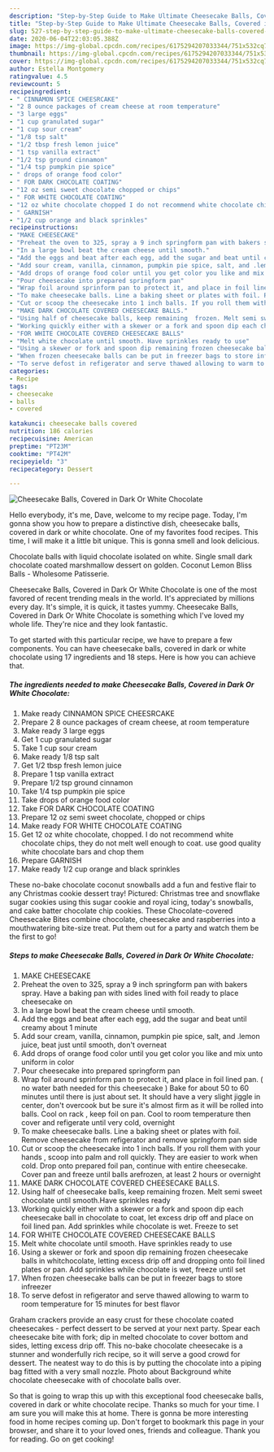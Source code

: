 ```yaml
---
description: "Step-by-Step Guide to Make Ultimate Cheesecake Balls, Covered in Dark Or White Chocolate"
title: "Step-by-Step Guide to Make Ultimate Cheesecake Balls, Covered in Dark Or White Chocolate"
slug: 527-step-by-step-guide-to-make-ultimate-cheesecake-balls-covered-in-dark-or-white-chocolate
date: 2020-06-04T22:03:05.388Z
image: https://img-global.cpcdn.com/recipes/6175294207033344/751x532cq70/cheesecake-balls-covered-in-dark-or-white-chocolate-recipe-main-photo.jpg
thumbnail: https://img-global.cpcdn.com/recipes/6175294207033344/751x532cq70/cheesecake-balls-covered-in-dark-or-white-chocolate-recipe-main-photo.jpg
cover: https://img-global.cpcdn.com/recipes/6175294207033344/751x532cq70/cheesecake-balls-covered-in-dark-or-white-chocolate-recipe-main-photo.jpg
author: Estella Montgomery
ratingvalue: 4.5
reviewcount: 5
recipeingredient:
- " CINNAMON SPICE CHEESRCAKE"
- "2 8 ounce packages of cream cheese at room temperature"
- "3 large eggs"
- "1 cup granulated sugar"
- "1 cup sour cream"
- "1/8 tsp salt"
- "1/2 tbsp fresh lemon juice"
- "1 tsp vanilla extract"
- "1/2 tsp ground cinnamon"
- "1/4 tsp pumpkin pie spice"
- " drops of orange food color"
- " FOR DARK CHOCOLATE COATING"
- "12 oz semi sweet chocolate chopped or chips"
- " FOR WHITE CHOCOLATE COATING"
- "12 oz white chocolate chopped I do not recommend white chocolate chips they do not melt well enough to coat use good quality white chocolate bars and chop them"
- " GARNISH"
- "1/2 cup orange and black sprinkles"
recipeinstructions:
- "MAKE CHEESECAKE"
- "Preheat the oven to 325, spray a 9 inch springform pan with bakers spray. Have a baking pan with sides lined with foil ready to place cheesecake on"
- "In a large bowl beat the cream cheese until smooth."
- "Add the eggs and beat after each egg, add the sugar and beat until creamy about 1 minute"
- "Add sour cream, vanilla, cinnamon, pumpkin pie spice, salt, and .lemon juice, beat just until smooth, don&#39;t overneat"
- "Add drops of orange food color until you get color you like and mix unto uniform in color"
- "Pour cheesecake into prepared springform pan"
- "Wrap foil around sprinform pan to protect it, and place in foil lined pan. ( no water bath needed for this cheesecake ) Bake for about 50 to 60 minutes until there is just about set. It should have a very slight jiggle in center, don&#39;t overcook but be sure it&#39;s almost firm as it will be rolled into balls. Cool on rack , keep foil on pan. Cool to room temperature then cover and refigerate until very cold, overnight"
- "To make cheesecake balls. Line a baking sheet or plates with foil. Remove cheesecake from refigerator and remove springform pan side"
- "Cut or scoop the cheesecake into 1 inch balls. If you roll them with your hands , scoop into palm and roll quickly. They are easier to work when cold. Drop onto prepared foil pan, continue with entire cheesecake. Cover pan and freeze until balls arefrozen, at least 2 hours or overnight"
- "MAKE DARK CHOCOLATE COVERED CHEESECAKE BALLS."
- "Using half of cheesecake balls, keep remaining  frozen. Melt semi sweet chocolate until smooth.Have sprinkles ready"
- "Working quickly either with a skewer or a fork and spoon dip each cheesecake ball in chocolate to coat, let excess drip off and place on foil lined pan. Add sprinkles while chocolate is wet. Freeze to set"
- "FOR WHITE CHOCOLATE COVERED CHEESECAKE BALLS"
- "Melt white chocolate until smooth. Have sprinkles ready to use"
- "Using a skewer or fork and spoon dip remaining frozen cheesecake balls in whitchocolate, letting excess drip off and dropping onto foil lined plates or pan. Add sprinkles while chocolate is wet, freeze until set"
- "When frozen cheesecake balls can be put in freezer bags to store infreezer"
- "To serve defost in refigerator and serve thawed allowing to warm to room temperature for 15 minutes for best flavor"
categories:
- Recipe
tags:
- cheesecake
- balls
- covered

katakunci: cheesecake balls covered 
nutrition: 186 calories
recipecuisine: American
preptime: "PT23M"
cooktime: "PT42M"
recipeyield: "3"
recipecategory: Dessert

---
```



![Cheesecake Balls, Covered in Dark Or White Chocolate](https://img-global.cpcdn.com/recipes/6175294207033344/751x532cq70/cheesecake-balls-covered-in-dark-or-white-chocolate-recipe-main-photo.jpg)

Hello everybody, it's me, Dave, welcome to my recipe page. Today, I'm gonna show you how to prepare a distinctive dish, cheesecake balls, covered in dark or white chocolate. One of my favorites food recipes. This time, I will make it a little bit unique. This is gonna smell and look delicious.

Chocolate balls with liquid chocolate isolated on white. Single small dark chocolate coated marshmallow dessert on golden. Coconut Lemon Bliss Balls - Wholesome Patisserie.

Cheesecake Balls, Covered in Dark Or White Chocolate is one of the most favored of recent trending meals in the world. It's appreciated by millions every day. It's simple, it is quick, it tastes yummy. Cheesecake Balls, Covered in Dark Or White Chocolate is something which I've loved my whole life. They're nice and they look fantastic.


To get started with this particular recipe, we have to prepare a few components. You can have cheesecake balls, covered in dark or white chocolate using 17 ingredients and 18 steps. Here is how you can achieve that.

<!--inarticleads1-->

##### The ingredients needed to make Cheesecake Balls, Covered in Dark Or White Chocolate:

1. Make ready  CINNAMON SPICE CHEESRCAKE
1. Prepare 2 8 ounce packages of cream cheese, at room temperature
1. Make ready 3 large eggs
1. Get 1 cup granulated sugar
1. Take 1 cup sour cream
1. Make ready 1/8 tsp salt
1. Get 1/2 tbsp fresh lemon juice
1. Prepare 1 tsp vanilla extract
1. Prepare 1/2 tsp ground cinnamon
1. Take 1/4 tsp pumpkin pie spice
1. Take  drops of orange food color
1. Take  FOR DARK CHOCOLATE COATING
1. Prepare 12 oz semi sweet chocolate, chopped or chips
1. Make ready  FOR WHITE CHOCOLATE COATING
1. Get 12 oz white chocolate, chopped. I do not recommend white chocolate chips, they do not melt well enough to coat. use good quality white chocolate bars and chop them
1. Prepare  GARNISH
1. Make ready 1/2 cup orange and black sprinkles


These no-bake chocolate coconut snowballs add a fun and festive flair to any Christmas cookie dessert tray! Pictured: Christmas tree and snowflake sugar cookies using this sugar cookie and royal icing, today&#39;s snowballs, and cake batter chocolate chip cookies. These Chocolate-covered Cheesecake Bites combine chocolate, cheesecake and raspberries into a mouthwatering bite-size treat. Put them out for a party and watch them be the first to go! 

<!--inarticleads2-->

##### Steps to make Cheesecake Balls, Covered in Dark Or White Chocolate:

1. MAKE CHEESECAKE
1. Preheat the oven to 325, spray a 9 inch springform pan with bakers spray. Have a baking pan with sides lined with foil ready to place cheesecake on
1. In a large bowl beat the cream cheese until smooth.
1. Add the eggs and beat after each egg, add the sugar and beat until creamy about 1 minute
1. Add sour cream, vanilla, cinnamon, pumpkin pie spice, salt, and .lemon juice, beat just until smooth, don&#39;t overneat
1. Add drops of orange food color until you get color you like and mix unto uniform in color
1. Pour cheesecake into prepared springform pan
1. Wrap foil around sprinform pan to protect it, and place in foil lined pan. ( no water bath needed for this cheesecake ) Bake for about 50 to 60 minutes until there is just about set. It should have a very slight jiggle in center, don&#39;t overcook but be sure it&#39;s almost firm as it will be rolled into balls. Cool on rack , keep foil on pan. Cool to room temperature then cover and refigerate until very cold, overnight
1. To make cheesecake balls. Line a baking sheet or plates with foil. Remove cheesecake from refigerator and remove springform pan side
1. Cut or scoop the cheesecake into 1 inch balls. If you roll them with your hands , scoop into palm and roll quickly. They are easier to work when cold. Drop onto prepared foil pan, continue with entire cheesecake. Cover pan and freeze until balls arefrozen, at least 2 hours or overnight
1. MAKE DARK CHOCOLATE COVERED CHEESECAKE BALLS.
1. Using half of cheesecake balls, keep remaining  frozen. Melt semi sweet chocolate until smooth.Have sprinkles ready
1. Working quickly either with a skewer or a fork and spoon dip each cheesecake ball in chocolate to coat, let excess drip off and place on foil lined pan. Add sprinkles while chocolate is wet. Freeze to set
1. FOR WHITE CHOCOLATE COVERED CHEESECAKE BALLS
1. Melt white chocolate until smooth. Have sprinkles ready to use
1. Using a skewer or fork and spoon dip remaining frozen cheesecake balls in whitchocolate, letting excess drip off and dropping onto foil lined plates or pan. Add sprinkles while chocolate is wet, freeze until set
1. When frozen cheesecake balls can be put in freezer bags to store infreezer
1. To serve defost in refigerator and serve thawed allowing to warm to room temperature for 15 minutes for best flavor


Graham crackers provide an easy crust for these chocolate coated cheesecakes - perfect dessert to be served at your next party. Spear each cheesecake bite with fork; dip in melted chocolate to cover bottom and sides, letting excess drip off. This no-bake chocolate cheesecake is a stunner and wonderfully rich recipe, so it will serve a good crowd for dessert. The neatest way to do this is by putting the chocolate into a piping bag fitted with a very small nozzle. Photo about Background white chocolate cheesecake with of chocolate balls over. 

So that is going to wrap this up with this exceptional food cheesecake balls, covered in dark or white chocolate recipe. Thanks so much for your time. I am sure you will make this at home. There is gonna be more interesting food in home recipes coming up. Don't forget to bookmark this page in your browser, and share it to your loved ones, friends and colleague. Thank you for reading. Go on get cooking!
